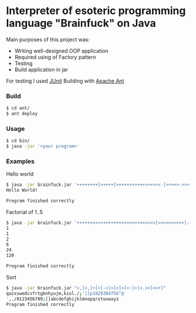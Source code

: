 # Interpreter of esoteric programming language "Brainfuck" on Java

Main purposes of this project was:
  - Writing well-designed OOP application
  - Required using of Factory pattern
  - Testing
  - Build application in jar
    
For testing I used [JUnit](junit.org/)
Building with [Apache Ant](ant.apache.org/)

### Build

```sh
$ cd ant/
$ ant deploy
```

### Usage
```sh
$ cd bin/
$ java -jar '<your program>'
```

### Examples
Hello world
```sh
$ java -jar brainfuck.jar '++++++++[>++++[>++>+++>+++>+<<<<-]>+>+>->>+[<]<-]>>.>---.+++++++..+++.>>.<-.<.+++.------.--------.>>+.>++.'
Hello World!

Program finished correctly
```
Factorial of 1..5
```sh
$ java -jar brainfuck.jar '++++++>>++++++++++>>>+>+<<<<<<[>>>>>>>>>+[-[<<<<<[+<<<<<]>>[[-]>[<<+>+>-]<[>+<-]<[>+<-[>+<-[>+<-[>+<-[>+<-[>+<-[>+<-[>+<-[>+<-[>[-]>>>>+>+<<<<<<-[>+<-]]]]]]]]]]]>[<+>-]+>>>>>]<<<<<[<<<<<]>>>>>>>[>>>>>]++[-<<<<<]>>>>>>-]+>>>>>]<[>++<-]<<<<[<[>+<-]<<<<]>>[->[-]++++++[<++++++++>-]>>>>]<<<<<[<[>+>+<<-]>.<<<<<]>.<<-]'
1
1
2
6
24
120

Program finished correctly
```
Sort
```sh
$ java -jar brainfuck.jar ">,[>,]+[<[-<]>[>]>[<-[>]<.>>]<<+]"
qazxswedcvfrtgbnhyujm,kiol./;'][p1029384756^@
',./0123456789;[]abcdefghijklmnopqrstuvwxyz
Program finished correctly

```

